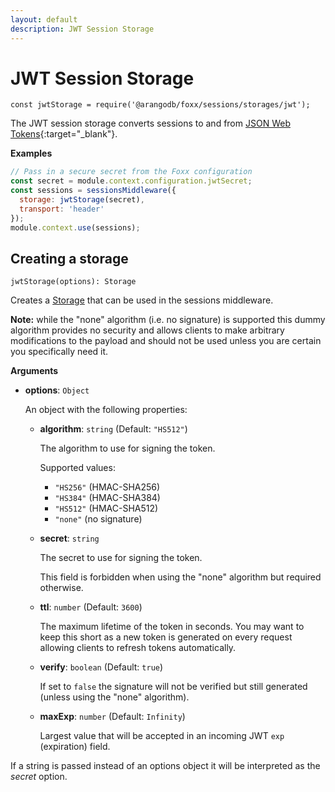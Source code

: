 ```yaml
---
layout: default
description: JWT Session Storage
---
```

JWT Session Storage
===================

`const jwtStorage = require('@arangodb/foxx/sessions/storages/jwt');`

The JWT session storage converts sessions to and from
[JSON Web Tokens](https://jwt.io/){:target="_blank"}.

**Examples**

```js
// Pass in a secure secret from the Foxx configuration
const secret = module.context.configuration.jwtSecret;
const sessions = sessionsMiddleware({
  storage: jwtStorage(secret),
  transport: 'header'
});
module.context.use(sessions);
```

Creating a storage
------------------

`jwtStorage(options): Storage`

Creates a [Storage](foxx-reference-sessions-storages.html) that can be used in the sessions middleware.

**Note:** while the "none" algorithm (i.e. no signature) is supported this
dummy algorithm provides no security and allows clients to make arbitrary
modifications to the payload and should not be used unless you are certain
you specifically need it.

**Arguments**

* **options**: `Object`

  An object with the following properties:

  * **algorithm**: `string` (Default: `"HS512"`)

    The algorithm to use for signing the token.

    Supported values:

    * `"HS256"` (HMAC-SHA256)
    * `"HS384"` (HMAC-SHA384)
    * `"HS512"` (HMAC-SHA512)
    * `"none"` (no signature)

  * **secret**: `string`

    The secret to use for signing the token.

    This field is forbidden when using the "none" algorithm but required otherwise.

  * **ttl**: `number` (Default: `3600`)

    The maximum lifetime of the token in seconds. You may want to keep this
    short as a new token is generated on every request allowing clients to
    refresh tokens automatically.

  * **verify**: `boolean` (Default: `true`)

    If set to `false` the signature will not be verified but still generated
    (unless using the "none" algorithm).

  * **maxExp**: `number` (Default: `Infinity`)

    Largest value that will be accepted in an incoming JWT `exp` (expiration) field.

If a string is passed instead of an options object it will be interpreted
as the *secret* option.
